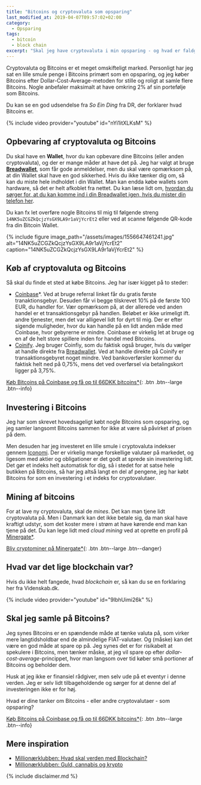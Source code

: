 ```yaml
---
title: "Bitcoins og cryptovaluta som opsparing"
last_modified_at: 2019-04-07T09:57:02+02:00
category:
  - Opsparing
tags:
  - bitcoin
  - block chain
excerpt: "Skal jeg have cryptovaluta i min opsparing - og hvad er faldgruberne?"
---
```


Cryptovaluta og Bitcoins er et meget omskifteligt marked. Personligt har jeg sat en lille smule penge i Bitcoins primært som en opsparing, og jeg køber Bitcoins efter Dollar-Cost-Average-metoden for stille og roligt at samle flere Bitcoins. Nogle anbefaler maksimalt at have omkring 2% af sin portefølje som Bitcoins. 

Du kan se en god udsendelse fra _So Ein Ding_ fra DR, der forklarer hvad Bitcoins er.

{% include video provider="youtube" id="nYi1itXLKsM" %}

## Opbevaring af cryptovaluta og Bitcoins

Du skal have en **Wallet**, hvor du kan opbevare dine Bitcoins (eller anden cryptovaluta), og der er mange måder at have det på. Jeg har valgt at bruge **[Breadwallet](https://brd.com/)**, som får gode anmeldelser, men du skal være opmærksom på, at din Wallet skal have en god sikkerhed. Hvis du ikke tænker dig om, så kan du miste hele indholdet i din Wallet. Man kan endda købe wallets som hardware, så det er helt afkoblet fra nettet. Du kan læse lidt om, [hvordan du sørger for, at du kan komme ind i din Breadwallet igen, hvis du mister din telefon her](https://medium.com/@josheche/bitcoin-wallet-guide-101-b1993f82bcbf).

Du kan fx let overføre nogle Bitcoins til mig til følgende streng `14NK5uZCGZkQcjzYsGX9LA9r1aVjYcrEt2` eller ved at scanne følgende QR-kode fra din Bitcoin Wallet.

{% include figure image_path="/assets/images/1556647461241.jpg" alt="14NK5uZCGZkQcjzYsGX9LA9r1aVjYcrEt2" caption="14NK5uZCGZkQcjzYsGX9LA9r1aVjYcrEt2" %}

## Køb af cryptovaluta og Bitcoins

Så skal du finde et sted at købe Bitcoins. Jeg har især kigget på to steder:

- [Coinbase](/go/coinbase/)*. Ved at bruge referral linket får du gratis første tranaktionsgebyr. Desuden får vi begge tilskrevet 10% på de første 100 EUR, du handler for. Vær opmærksom på, at der allerede ved anden handel er et transaktionsgebyr på handlen. Beløbet er ikke urimeligt ift. andre tjenester, men det var alligevel lidt for dyrt til mig. Der er efter sigende muligheder, hvor du kan handle på en lidt anden måde med Coinbase, hvor gebyrerne er mindre. Coinbase er virkelig let at bruge og en af de helt store spillere inden for handel med Bitcoins.
- [Coinify](https://coinify.com/). Jeg bruger Coinfiy, som du faktisk også bruger, hvis du vælger at handle direkte fra [Breadwallet](https://brd.com/). Ved at handle direkte på Coinify er transaktionsgebyret noget mindre. Ved bankoverførsler kommer du faktisk helt ned på 0,75%, mens det ved overførsel via betalingskort ligger på 3,75%. 

[Køb Bitcoins på Coinbase og få op til 66DKK bitcoins*](/go/coinbase/){: .btn .btn--large .btn--info}

## Investering i Bitcoins

Jeg har som skrevet hovedsageligt købt nogle Bitcoins som opsparing, og jeg samler langsomt Bitcoins sammen for ikke at være så påvirket af prisen på dem.

Men desuden har jeg investeret en lille smule i cryptovaluta indekser gennem [Iconomi](https://www.iconomi.com/). Der er virkelig mange forskellige valutaer på markedet, og ligesom med aktier og obligationer er det godt at sprede sin investering lidt. Det gør et indeks helt automatisk for dig, så i stedet for at satse hele butikken på Bitcoins, så har jeg altså langt en del af pengene, jeg har købt Bitcoins for som en investering i et indeks for cryptovalutaer.

## Mining af bitcoins

For at lave ny cryptovaluta, skal de _mines_. Det kan man tjene lidt cryptovaluta på. Men i Danmark kan det ikke betale sig, da man skal have kraftigt udstyr, som det koster mere i strøm at have kørende end man kan tjene på det. Du kan lege lidt med _cloud mining_ ved at oprette en profil på [Minergate*](/go/minergate/).

[Bliv cryptominer på Minergate\*](/go/minergate/){: .btn .btn--large .btn--danger}

## Hvad var det lige blockchain var?

Hvis du ikke helt fangede, hvad _blockchain_ er, så kan du se en forklaring her fra Videnskab.dk.

{% include video provider="youtube" id="9lbhUimi26k" %}

## Skal jeg samle på Bitcoins?

Jeg synes Bitcoins er en spændende måde at tænke valuta på, som virker mere langtidsholdbar end de almindelige FIAT-valutaer. Og (måske) kan det være en god måde at spare op på. Jeg synes det er for risikabelt at spekulere i Bitcoins, men tænker måske, at jeg vil spare op efter _dollar-cost-average_-princippet, hvor man langsom over tid køber små portioner af Bitcoins og beholder dem.

Husk at jeg ikke er finansiel rådgiver, men selv ude på et eventyr i denne verden. Jeg er selv lidt tilbageholdende og sørger for at denne del af investeringen ikke er for høj.

Hvad er dine tanker om Bitcoins - eller andre cryptovalutaer - som opsparing?

[Køb Bitcoins på Coinbase og få op til 66DKK bitcoins*](/go/coinbase/){: .btn .btn--large .btn--info}

## Mere inspiration

- [Millionærklubben: Hvad skal verden med Blockchain?](https://www.24syv.dk/programmer/millionaerklubben/43598336/hvad-skal-verden-med-blockchain)
- [Millionærklubben: Guld, cannabis og krypto](https://www.24syv.dk/programmer/millionaerklubben/49549306/guld-cannabis-og-krypto)

{% include disclaimer.md %}
